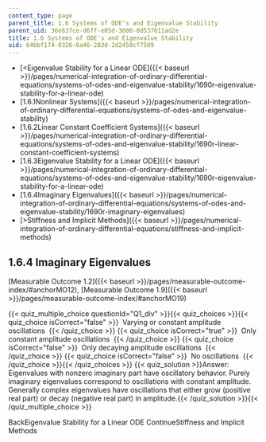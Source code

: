 ```yaml
---
content_type: page
parent_title: 1.6 Systems of ODE's and Eigenvalue Stability
parent_uid: 36e637ce-d6ff-e05d-3606-0d537611ad2e
title: 1.6 Systems of ODE's and Eigenvalue Stability
uid: 64bbf174-0326-6a46-283d-2d2450cf7589
---
```


*   [\<Eigenvalue Stability for a Linear ODE]({{< baseurl >}}/pages/numerical-integration-of-ordinary-differential-equations/systems-of-odes-and-eigenvalue-stability/1690r-eigenvalue-stability-for-a-linear-ode)
*   [1.6.1Nonlinear Systems]({{< baseurl >}}/pages/numerical-integration-of-ordinary-differential-equations/systems-of-odes-and-eigenvalue-stability)
*   [1.6.2Linear Constant Coefficient Systems]({{< baseurl >}}/pages/numerical-integration-of-ordinary-differential-equations/systems-of-odes-and-eigenvalue-stability/1690r-linear-constant-coefficient-systems)
*   [1.6.3Eigenvalue Stability for a Linear ODE]({{< baseurl >}}/pages/numerical-integration-of-ordinary-differential-equations/systems-of-odes-and-eigenvalue-stability/1690r-eigenvalue-stability-for-a-linear-ode)
*   [1.6.4Imaginary Eigenvalues]({{< baseurl >}}/pages/numerical-integration-of-ordinary-differential-equations/systems-of-odes-and-eigenvalue-stability/1690r-imaginary-eigenvalues)
*   [\>Stiffness and Implicit Methods]({{< baseurl >}}/pages/numerical-integration-of-ordinary-differential-equations/stiffness-and-implicit-methods)

1.6.4 Imaginary Eigenvalues
---------------------------

[Measurable Outcome 1.2]({{< baseurl >}}/pages/measurable-outcome-index/#anchorMO12), [Measurable Outcome 1.9]({{< baseurl >}}/pages/measurable-outcome-index/#anchorMO19) 

{{< quiz_multiple_choice questionId="Q1_div" >}}{{< quiz_choices >}}{{< quiz_choice isCorrect="false" >}}&nbsp; Varying or constant amplitude oscillations &nbsp;{{< /quiz_choice >}}
{{< quiz_choice isCorrect="true" >}}&nbsp; Only constant amplitude oscillations &nbsp;{{< /quiz_choice >}}
{{< quiz_choice isCorrect="false" >}}&nbsp; Only decaying amplitude oscillations &nbsp;{{< /quiz_choice >}}
{{< quiz_choice isCorrect="false" >}}&nbsp; No oscillations &nbsp;{{< /quiz_choice >}}{{< /quiz_choices >}}
{{< quiz_solution >}}Answer: Eigenvalues with nonzero imaginary part have oscillatory behavior. Purely imaginary eigenvalues correspond to oscillations with constant amplitude. Generally complex eigenvalues have oscillations that either grow (positive real part) or decay (negative real part) in amplitude.{{< /quiz_solution >}}{{< /quiz_multiple_choice >}}

BackEigenvalue Stability for a Linear ODE ContinueStiffness and Implicit Methods